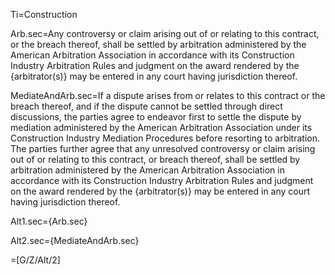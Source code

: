 Ti=Construction

Arb.sec=Any controversy or claim arising out of or relating to this contract, or the breach thereof, shall be settled by arbitration administered by the American Arbitration Association in accordance with its Construction Industry Arbitration Rules and judgment on the award rendered by the {arbitrator(s)} may be entered in any court having jurisdiction thereof.
 
MediateAndArb.sec=If a dispute arises from or relates to this contract or the breach thereof, and if the dispute cannot be settled through direct discussions, the parties agree to endeavor first to settle the dispute by mediation administered by the American Arbitration Association under its Construction Industry Mediation Procedures before resorting to arbitration. The parties further agree that any unresolved controversy or claim arising out of or relating to this contract, or breach thereof, shall be settled by arbitration administered by the American Arbitration Association in accordance with its Construction Industry Arbitration Rules and judgment on the award rendered by the {arbitrator(s)} may be entered in any court having jurisdiction thereof.

Alt1.sec={Arb.sec}

Alt2.sec={MediateAndArb.sec}

=[G/Z/Alt/2]